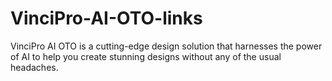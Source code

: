 # VinciPro-AI-OTO-links
VinciPro AI OTO is a cutting-edge design solution that harnesses the power of AI to help you create stunning designs without any of the usual headaches.
